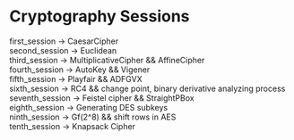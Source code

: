 # Cryptography Sessions
first_session -> CaesarCipher
<br>
second_session -> Euclidean
<br>
third_session -> MultiplicativeCipher &&  AffineCipher
<br>
fourth_session -> AutoKey && Vigener
<br>
fifth_session -> Playfair && ADFGVX
<br>
sixth_session -> RC4 && change point, binary derivative analyzing process
<br>
seventh_session -> Feistel cipher && StraightPBox
<br>
eighth_session -> Generating DES subkeys
<br>
ninth_session -> Gf(2^8) && shift rows in AES
<br>
tenth_session -> Knapsack Cipher
